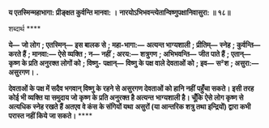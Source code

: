 **य एतस्मिन्महाभागा: प्रीङ्क्षत कुर्वन्ति मानवा: ।** **नारयोऽभिभवन्त्येतान्विष्णुपक्षानिवासुरा: ॥ १८॥** 

शब्दार्थ **** 

**ये—** **जो लोग** **; एतस्मिन्—** **इस बालक से** **; महा-भागा:—** **अत्यन्त भाग्यशाली** **; प्रीतिम्—** **स्नेह** **; कुर्वन्ति—** **करते हैं** **; मानवा:—** **ऐसे व्यक्ति** **; न—** **नहीं** **; अरय:—** **शत्रुगण** **; अभिभवन्ति—** **जीत पाते हैं** **; एतान्—** **कृष्ण के प्रति अनुरक्त लोगों को** **; विष्णु-** **पक्षान्—** **विष्णु के पक्ष वाले देवताओं को** **; इव—** **स²श** **; असुरा:—** **असुरगण।** **.** 

**देवताओं के पक्ष में सदैव भगवान् विष्णु के रहने से असुरगण देवताओं को हानि नहीं** **पहुँचा सकते। इसी तरह कोई भी व्यक्ति या समुदाय जो कृष्ण के प्रति अनुरक्त है अत्यन्त** **भाग्यशाली है। चूँकि ऐसे लोग कृष्ण से अत्यधिक स्नेह रखते हैं अतएव वे कंस के संगियों यथा** **असुरों (या आन्तरिक शत्रु तथा इन्द्रियों) द्वारा कभी परास्त नहीं किये जा सकते।** **** 